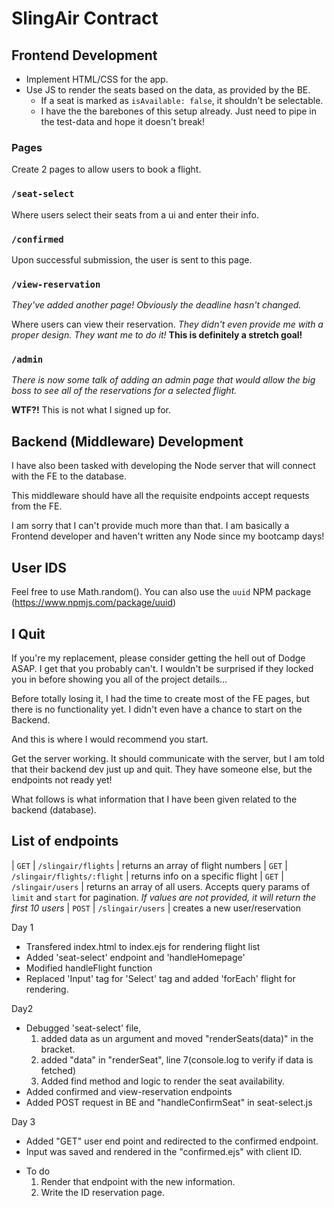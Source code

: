 # SlingAir Contract

## Frontend Development

- Implement HTML/CSS for the app.
- Use JS to render the seats based on the data, as provided by the BE.
  - If a seat is marked as `isAvailable: false`, it shouldn't be selectable.
  - I have the the barebones of this setup already. Just need to pipe in the test-data and hope it doesn't break!

### Pages

Create 2 pages to allow users to book a flight.

### `/seat-select`

Where users select their seats from a ui and enter their info.

### `/confirmed`

Upon successful submission, the user is sent to this page.

### `/view-reservation`

_They've added another page! Obviously the deadline hasn't changed._

Where users can view their reservation. _They didn't even provide me with a proper design. They want me to do it!_ **This is definitely a stretch goal!**

### `/admin`

_There is now some talk of adding an admin page that would allow the big boss to see all of the reservations for a selected flight._

**WTF?!** This is not what I signed up for.

## Backend (Middleware) Development

I have also been tasked with developing the Node server that will connect with the FE to the database.

This middleware should have all the requisite endpoints accept requests from the FE.

I am sorry that I can't provide much more than that. I am basically a Frontend developer and haven't written any Node since my bootcamp days!

## User IDS

Feel free to use Math.random(). You can also use the `uuid` NPM package (https://www.npmjs.com/package/uuid)

## I Quit

If you're my replacement, please consider getting the hell out of Dodge ASAP. I get that you probably can't. I wouldn't be surprised if they locked you in before showing you all of the project details...

Before totally losing it, I had the time to create most of the FE pages, but there is no functionality yet. I didn't even have a chance to start on the Backend.

And this is where I would recommend you start.

Get the server working. It should communicate with the server, but I am told that their backend dev just up and quit. They have someone else, but the endpoints not ready yet!

What follows is what information that I have been given related to the backend (database).

## List of endpoints

| `GET` | `/slingair/flights` | returns an array of flight numbers
| `GET` | `/slingair/flights/:flight` | returns info on a specific flight
| `GET` | `/slingair/users` | returns an array of all users. Accepts query params of `limit` and `start` for pagination. _If values are not provided, it will return the first 10 users_
| `POST` | `/slingair/users` | creates a new user/reservation

<!-- TD -->

Day 1

- Transfered index.html to index.ejs for rendering flight list
- Added 'seat-select' endpoint and 'handleHomepage'
- Modified handleFlight function
- Replaced 'Input' tag for 'Select' tag and added 'forEach' flight for rendering.

Day2

- Debugged 'seat-select' file,
  1. added data as un argument and moved "renderSeats(data)" in the bracket.
  2. added "data" in "renderSeat", line 7(console.log to verify if data is fetched)
  3. Added find method and logic to render the seat availability.
- Added confirmed and view-reservation endpoints
- Added POST request in BE and "handleConfirmSeat" in seat-select.js

Day 3

- Added "GET" user end point and redirected to the confirmed endpoint.
- Input was saved and rendered in the "confirmed.ejs" with client ID.

* To do
  1. Render that endpoint with the new information.
  2. Write the ID reservation page.
